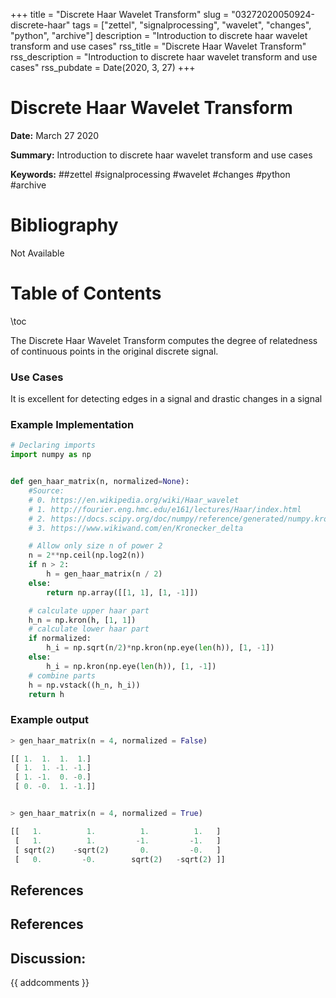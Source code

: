 +++
title = "Discrete Haar Wavelet Transform"
slug = "03272020050924-discrete-haar"
tags = ["zettel", "signalprocessing", "wavelet", "changes", "python", "archive"]
description = "Introduction to discrete haar wavelet transform and use cases"
rss_title = "Discrete Haar Wavelet Transform"
rss_description = "Introduction to discrete haar wavelet transform and use cases"
rss_pubdate = Date(2020, 3, 27)
+++



Discrete Haar Wavelet Transform
=========

**Date:** March 27 2020

**Summary:** Introduction to discrete haar wavelet transform and use cases

**Keywords:** ##zettel #signalprocessing #wavelet #changes #python  #archive

Bibliography
==========

Not Available

Table of Contents
=========

\toc

The Discrete Haar Wavelet Transform computes the degree of relatedness of continuous points in the original discrete signal. 

### Use Cases

It is excellent for detecting edges in a signal and drastic changes in a signal 

### Example Implementation

```python
# Declaring imports
import numpy as np


def gen_haar_matrix(n, normalized=None):
    #Source: 
    # 0. https://en.wikipedia.org/wiki/Haar_wavelet
    # 1. http://fourier.eng.hmc.edu/e161/lectures/Haar/index.html
    # 2. https://docs.scipy.org/doc/numpy/reference/generated/numpy.kron.html
    # 3. https://www.wikiwand.com/en/Kronecker_delta

    # Allow only size n of power 2
    n = 2**np.ceil(np.log2(n))
    if n > 2:
        h = gen_haar_matrix(n / 2)
    else:
        return np.array([[1, 1], [1, -1]])

    # calculate upper haar part
    h_n = np.kron(h, [1, 1])
    # calculate lower haar part 
    if normalized:
        h_i = np.sqrt(n/2)*np.kron(np.eye(len(h)), [1, -1])
    else:
        h_i = np.kron(np.eye(len(h)), [1, -1])
    # combine parts
    h = np.vstack((h_n, h_i))
    return h
```

### Example output

```python
> gen_haar_matrix(n = 4, normalized = False)

[[ 1.  1.  1.  1.]
 [ 1.  1. -1. -1.]
 [ 1. -1.  0. -0.]
 [ 0. -0.  1. -1.]]


> gen_haar_matrix(n = 4, normalized = True)

[[   1.          1.          1.          1.   ]
 [   1.          1.         -1.         -1.   ]
 [ sqrt(2)    -sqrt(2)       0.         -0.   ]
 [   0.         -0.        sqrt(2)   -sqrt(2) ]]

```

## References

## References
## Discussion: 

{{ addcomments }}
